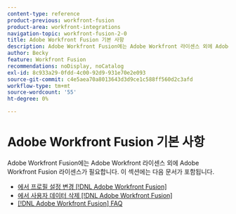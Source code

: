 ```yaml
---
content-type: reference
product-previous: workfront-fusion
product-area: workfront-integrations
navigation-topic: workfront-fusion-2-0
title: Adobe Workfront Fusion 기본 사항
description: Adobe Workfront Fusion에는 Adobe Workfront 라이센스 외에 Adobe Workfront Fusion 라이센스가 필요합니다.
author: Becky
feature: Workfront Fusion
recommendations: noDisplay, noCatalog
exl-id: 8c933a29-0fdd-4c00-92d9-931e70e2e093
source-git-commit: c4e5aea70a8013643d3d9ce1c588ff560d2c3afd
workflow-type: tm+mt
source-wordcount: '55'
ht-degree: 0%

---
```


# Adobe Workfront Fusion 기본 사항

Adobe Workfront Fusion에는 Adobe Workfront 라이센스 외에 Adobe Workfront Fusion 라이센스가 필요합니다.
이 섹션에는 다음 문서가 포함됩니다.

* [에서 프로필 설정 변경 [!DNL Adobe Workfront Fusion]](../../workfront-fusion/workfront-fusion-basics/change-profile-settings.md)
* [에서 사용자 데이터 삭제 [!DNL Adobe Workfront Fusion]](../../workfront-fusion/workfront-fusion-basics/delete-user-data.md)
* [[!DNL Adobe Workfront Fusion] FAQ](../../workfront-fusion/workfront-fusion-basics/faq.md)
